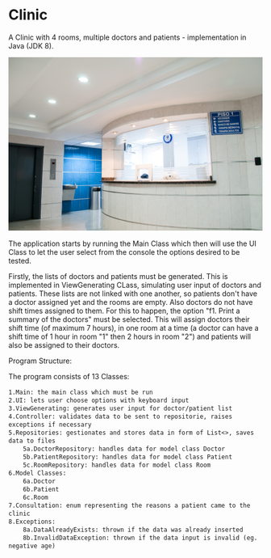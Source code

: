 # Clinic
A Clinic with 4 rooms, multiple doctors and patients - implementation in Java (JDK 8).

![project-image.sjpg](project-image.jpg)

The application starts by running the Main Class which then will use the UI Class to let the user select from the console the options desired to be tested.

Firstly, the lists of doctors and patients must be generated. This is implemented in ViewGenerating CLass, simulating user input of doctors and patients. 
These lists are not linked with one another, so patients don't have a doctor assigned yet and the rooms are empty. Also doctors do not have shift times assigned to them. For this to happen,
the option "f1. Print a summary of the doctors" must be selected. This will assign doctors their shift time (of maximum 7 hours), in one room at a time (a doctor can have a shift time of 1 hour
in room "1" then 2 hours in room "2") and patients will also be assigned to their doctors.



Program Structure:

The program consists of 13 Classes:

	1.Main: the main class which must be run
	2.UI: lets user choose options with keyboard input
	3.ViewGenerating: generates user input for doctor/patient list
	4.Controller: validates data to be sent to repositorie, raises exceptions if necessary 
	5.Repositories: gestionates and stores data in form of List<>, saves data to files
		5a.DoctorRepository: handles data for model class Doctor
		5b.PatientRepository: handles data for model class Patient
		5c.RoomRepository: handles data for model class Room
	6.Model Classes:
		6a.Doctor
		6b.Patient
		6c.Room
	7.Consultation: enum representing the reasons a patient came to the clinic
	8.Exceptions:
		8a.DataAlreadyExists: thrown if the data was already inserted
		8b.InvalidDataException: thrown if the data input is invalid (eg. negative age)



